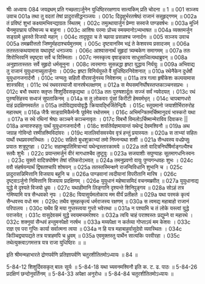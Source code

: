 श्रीः
अध्यायः 084
जयद्रथम् प्रति गच्छताऽर्जुनेन युधिष्ठिररक्षणाय सात्यकिम् प्रति चोदना ॥ 1 ॥
001	सञ्जय उवाच 
001a	तथा तु वदतां तेषां प्रादुरासीद्धनञ्जयः ।
001c	दिदृक्षुर्भरतश्रेष्ठं राजानं ससुहृद्गणम् ॥
002a	तं प्रविष्टं शुभां कक्ष्यामभिवन्द्याग्रतः स्थितम् ।
002c	तमुत्थायार्जुनं प्रेम्णा सस्वजे पाण्डवर्षभः ॥
003a	मूर्ध्नि चैनमुपाघ्राय परिष्वज्य च बाहुना ।
003c	आशिषः परमाः प्रोच्य स्मयमानोऽभ्यभाषत ॥
004a	व्यक्तमर्जुन सङ्ग्रामे ध्रुवस्ते विजयो महान् ।
004c	तादृग्रूपा च ते च्छाया प्रसन्नश्च जनार्दनः ॥
005	सञ्जय उवाच 
005a	तमब्रवीत्ततो जिष्णुर्महदाश्चर्यमुत्तमम् ।
005c	दृष्टवानस्मि भद्रं ते केशवस्य प्रसादजम् ॥
006a	ततस्तत्कथयामास यथादृष्टं धनञ्जयः ।
006c	आश्वासनार्थं सुहृदां त्र्यम्बकेण समागमम् ॥
007a	ततः शिरोभिरवनिं स्पृष्ट्वा सर्वे च विस्मिताः ।
007c	नमस्कृत्य वृषाङ्काय साधुसाध्वित्यथाब्रुवन् ॥
008a	अनुज्ञातास्ततः सर्वे सुहृदो धर्मसूनुना ।
008c	त्वरमाणाः सुसन्नद्धा हृष्टा युद्धाय निर्ययुः ॥
009a	अभिवाद्य तु राजानं युयुधानाच्युतार्जुनाः ।
009c	हृष्टा विनिर्ययुस्ते वै युधिष्ठिरनिवेशनात् ॥
010a	रथेनैकेन दुर्धर्षौ युयुधानजनार्दनौ ।
010c	जग्मतुः सहितौ वीरावर्जुनस्य निवेशनम् ॥
011a	तत्र गत्वा हृषीकेशः कल्पयामास शास्त्रवित् ।
011c	रथं रथवरस्याजौ वानरर्षभलक्षणम् ॥
012a	स मेघसमनिर्घोषस्तप्तकाञ्चनसप्रभः ।
012c	बभौ रथवरः क्लृप्तः शिशुर्दिवसकृद्यथा ॥
013a	ततः पुरुषशार्दूलः सज्जं सर्वं न्यवेदयत् ।
013c	रथं पुरुषसिंहस्य सध्वजं सुपताकिनम् ॥
014a	स तु लोकवरः पुंसां किरीटी हेमवर्मभृत् ।
014c	चापबाणधरो वाहं प्रदक्षिणमवर्तत ॥
015a	तपोविद्यावयोवृद्धैः क्रियावद्भिर्जितेन्द्रियैः ।
015c	स्तूयमानो जयाशीर्भिरारुरोह महारथम् ॥
016a	जैत्रैः साङ्ग्रामिकैर्मन्त्रैः पूर्वमेव रथोत्तमम् ।
016c	अभिमन्त्रितमर्चिष्मानुदयं भास्करो यथा ॥
017a	स रथे रथिनां श्रेष्ठः काञ्चने काञ्चनावृतः ।
017c	विबभौ विमलोऽर्चिष्मान्मेराविव दिवाकरः ||
018a	अन्वारुरुहतुः पार्थं युयुधानजनार्दनौ ।
018c	शर्यातेर्यज्ञमायान्तं यथेन्द्रं देवमश्विनौ ॥
019a	अथ जग्राह गोविन्दो रश्मीन्रश्मिविदांवरः ।
019c	मातलिर्वासवस्येव वृत्रं हन्तुं प्रयास्यतः ॥
020a	स ताभ्यां सहितः पार्थो रथप्रवरमास्थितः ।
020c	सहितो बुधशुक्राभ्यां तमो निघ्नन्यथा शशी ॥
021a	सैन्धवस्य वधप्रेप्सुः प्रयातः शत्रुपूगहा ।
021c	सहाम्बुपतिमित्राभ्यां यथेन्द्रस्तारकामये ॥
022a	ततो वादित्रनिर्घोषैर्माङ्गल्यैश्च स्तवैः शुभैः ।
022c	प्रयान्तमर्जुनं वीरं मागधाश्चैव तुष्टुवुः ॥
023a	सजयाशीः सपुण्याहः सूतमागधनिःस्वनः ।
023c	युक्तो वादित्रघोषेण तेषां रतिकरोऽभवत् ॥
024a	तमनुप्रवणो वायुः पुण्यगन्धवहः शुभः ।
024c	ववौ संहर्षयन्पार्थं द्विषतश्चापि शोषयन् ॥
025a	ततस्तस्मिन्क्षणे राजन्विविधानि शुभानि च ।
025c	प्रादुरासन्निमित्तानि विजयाय बहूनि च ॥
026a	पाण्डवानां त्वदीयानां विपरीतानि मारिष ।
026c	दृष्ट्वाऽर्जुनो निमित्तानि विजयाय प्रदक्षिणम् ।
026e	युयुधानं महेष्वासमिदं वचनमब्रवीत् ॥
027a	युयुधानाद्य युद्धे मे दृश्यते विजयो ध्रुवः ।
027c	यथाहीमानि लिङ्गानि दृश्यन्ते शिनिपुङ्गव ॥
028a	सोऽहं तत्र गमिष्यामि यत्र सैन्धवको नृपः ।
028c	यियासुर्यमलोकाय मम वीर्यं प्रतीक्षते ॥
029a	यथा परमकं कृत्यं सैन्धवस्य वधो मम ।
029c	तथैव सुमहत्कृत्यं धर्मराजस्य रक्षणम् ॥
030a	स त्वमद्य महाबाहो राजानं परिपालय ।
030c	यथैव हि मया गुप्तस्त्वया गुप्तो भवेत्तथा ॥
031a	न पश्यामि च तं लोके यस्त्वां युद्धे पराजयेत् ।
031c	वासुदेवसमं युद्धे स्वयमप्यमरेश्वरः ॥
032a	त्वयि चाहं पराश्वस्तः प्रद्युम्ने वा महारथे ।
032c	शक्नुयां सैन्धवं हन्तुमनपेक्षो नरर्षभ ॥
033a	मय्यपेक्षा न कर्तव्या गोप्ताऽयं मम केशवः ।
033c	राज्ञ एव परा गुप्तिः कार्या सर्वात्मना त्वया ॥
034a	न हि यत्र महाबाहुर्वासुदेवो व्यवस्थितः ।
034c	किञ्चिद्व्यापद्यते तत्र यत्राहमपि च ध्रुवम् ॥
035a	एवमुक्तस्तु पार्थेन सात्यकिः परवीरहा ।
035c	तथेत्युक्त्वाऽगमत्तत्र यत्र राजा युधिष्ठिरः ॥ ॥

इति श्रीमन्महाभारते द्रोणपर्वणि प्रतिज्ञापर्वणि चतुरशीतितमोऽध्यायः ॥ 84 ॥

5-84-12 शिशुर्दिवसकृत् बालः सूर्यः ॥ 5-84-18 यथा च्यवनमश्विनौ इति क. ट. ढ. पाठः ॥ 5-84-26 प्रदक्षिणं छन्दोनुवर्तिनम् ॥ 5-84-33 अपेक्षा अनुरोधः ॥ 5-84-84 चतुरशीतितमोऽध्यायः ॥	
